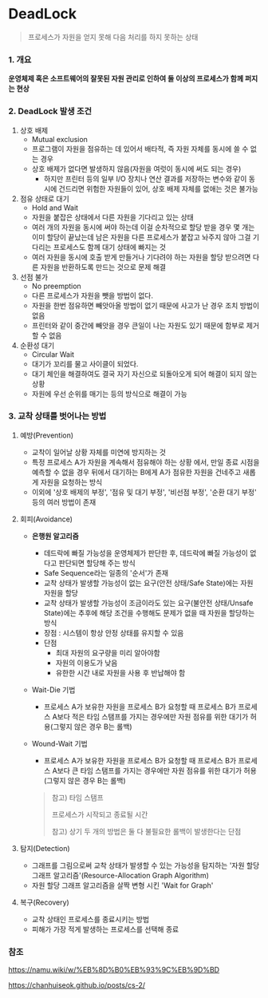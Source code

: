 # DeadLock

> 프로세스가 자원을 얻지 못해 다음 처리를 하지 못하는 상태



### 1. 개요

**운영체제 혹은 소프트웨어의 잘못된 자원 관리로 인하여 둘 이상의 프로세스가 함께 퍼지는 현상**



### 2. DeadLock 발생 조건

1. 상호 배제
   - Mutual exclusion
   - 프로그램이 자원을 점유하는 데 있어서 배타적, 즉 자원 자체를 동시에 쓸 수 없는 경우
   - 상호 배제가 없다면 발생하지 않음(자원을 여럿이 동시에 써도 되는 경우)
     - 하지만 프린터 등의 일부 I/O 장치나 연산 결과를 저장하는 변수와 같이 동시에 건드리면 위험한 자원들이 있어, 상호 배제 자체를 없애는 것은 불가능
2. 점유 상태로 대기
   - Hold and Wait
   - 자원을 붙잡은 상태에서 다른 자원을 기다리고 있는 상태
   - 여러 개의 자원을 동시에 써야 하는데 이걸 순차적으로 할당 받을 경우 몇 개는 이미 할당이 끝났는데 남은 자원을 다른 프로세스가 붙잡고 놔주지 않아 그걸 기다리는 프로세스도 함께 대기  상태에 빠지는 것
   - 여러 자원을 동시에 호출 받게 만들거나 기다려야 하는 자원을 할당 받으려면 다른 자원을 반환하도록 만드는 것으로 문제 해결 
3. 선점 불가
   - No preemption
   - 다른 프로세스가 자원을 뺏을 방법이 없다.
   - 자원을 한번 점유하면 빼앗아올 방법이 없기 때문에 사고가 난 경우 조치 방법이 없음
   - 프린터와 같이 중간에 빼앗을 경우 큰일이 나는 자원도 있기 때문에 함부로 제거할 수 없음
4. 순환성 대기
   - Circular Wait
   - 대기가 꼬리를 물고 사이클이 되었다. 
   - 대기 체인을 해결하여도 결국 자기 자신으로 되돌아오게 되어 해결이 되지 않는 상황
   - 자원에 우선 순위를 매기는 등의 방식으로 해결이 가능



### 3. 교착 상태를 벗어나는 방법

1. 예방(Prevention)

   - 교착이 일어날 상황 자체를 미연에 방지하는 것
   - 특정 프로세스 A가 자원을 계속해서 점유해야 하는 상황 에서, 만일 종료 시점을 예측할 수 없을 경우 뒤에서 대기하는 B에게 A가 점유한 자원을 건네주고 새롭게 자원을 요청하는 방식
   - 이외에 '상호 배제의 부정', '점유 및 대기 부정', '비선점 부정', '순환 대기 부정' 등의 여러 방법이 존재

2. 회피(Avoidance)

   - **은행원 알고리즘**

     - 데드락에 빠질 가능성을 운영체제가 판단한 후, 데드락에 빠질 가능성이 없다고 판단되면 할당해 주는 방식
     - Safe Sequence라는 일종의 '순서'가 존재
     -  교착 상태가 발생할 가능성이 없는 요구(안전 상태/Safe State)에는 자원 자원을 할당
     -  교착 상태가 발생할 가능성이 조금이라도 있는 요구(불안전 상태/Unsafe State)에는 추후에 해당 조건을 수행해도 문제가 없을 때 자원을 할당하는 방식
     - 장점 : 시스템이 항상 안정 상태를 유지할 수 있음
     - 단점 
       - 최대 자원의 요구량을 미리 알아야함
       - 자원의 이용도가 낮음
       - 유한한 시간 내로 자원을 사용 후 반납해야 함

   - Wait-Die 기법

     - 프로세스 A가 보유한 자원을 프로세스 B가 요청할 때 프로세스 B가 프로세스 A보다 적은 타임 스탬프를 가지는 경우에만 자원 점유를 위한 대기가 허용(그렇지 않은 경우 B는 롤백)

   - Wound-Wait 기법

     - 프로세스 A가 보유한 자원을 프로세스 B가 요청할 때 프로세스 B가 프로세스 A보다 큰 타임 스탬프를 가지는 경우에만 자원 점유를 위한 대기가 허용(그렇지 않은 경우 B는 롤백)

     >  참고) 타임 스탬프
     >
     > 프로세스가 시작되고 종료될 시간
     >
     > 참고) 상기 두 개의 방법은 둘 다 불필요한 롤백이 발생한다는 단점

3. 탐지(Detection)

   - 그래프를 그림으로써 교착 상태가 발생할 수 있는 가능성을 탐지하는 '자원 할당 그래프 알고리즘'(Resource-Allocation Graph Algorithm)
   -  자원 할당 그래프 알고리즘을 살짝 변형 시킨 'Wait for Graph'

4. 복구(Recovery)

   - 교착 상태인 프로세스를 종료시키는 방법
   - 피해가 가장 적게 발생하는 프로세스를 선택해 종료





### 참조

https://namu.wiki/w/%EB%8D%B0%EB%93%9C%EB%9D%BD

https://chanhuiseok.github.io/posts/cs-2/
